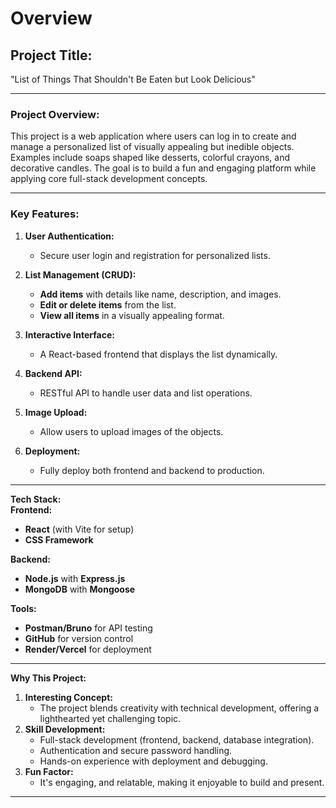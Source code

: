 # Overview

**Project Title:**  
-
"List of Things That Shouldn't Be Eaten but Look Delicious"

---

### **Project Overview:**  
This project is a web application where users can log in to create and manage a personalized list of visually appealing but inedible objects. Examples include soaps shaped like desserts, colorful crayons, and decorative candles. The goal is to build a fun and engaging platform while applying core full-stack development concepts.  

---

### **Key Features:**  
1. **User Authentication:**  
   - Secure user login and registration for personalized lists.  

2. **List Management (CRUD):**  
   - **Add items** with details like name, description, and images.  
   - **Edit or delete items** from the list.  
   - **View all items** in a visually appealing format.  

3. **Interactive Interface:**  
   - A React-based frontend that displays the list dynamically.  

4. **Backend API:**  
   - RESTful API to handle user data and list operations.  

5. **Image Upload:**  
   - Allow users to upload images of the objects.  

6. **Deployment:**  
   - Fully deploy both frontend and backend to production.  

---
**Tech Stack:**  
**Frontend:**  
- **React** (with Vite for setup)  
- **CSS Framework**  

**Backend:**  
- **Node.js** with **Express.js**  
- **MongoDB** with **Mongoose**  

**Tools:**  
- **Postman/Bruno** for API testing  
- **GitHub** for version control  
- **Render/Vercel** for deployment  

---

**Why This Project:**  
1. **Interesting Concept:**  
   - The project blends creativity with technical development, offering a lighthearted yet challenging topic.  
2. **Skill Development:**  
   - Full-stack development (frontend, backend, database integration).  
   - Authentication and secure password handling.  
   - Hands-on experience with deployment and debugging.  
3. **Fun Factor:**  
   - It's engaging, and relatable, making it enjoyable to build and present.  

---


